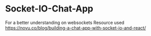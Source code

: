 # Socket-IO-Chat-App
For a better understanding on websockets
Resource used https://novu.co/blog/building-a-chat-app-with-socket-io-and-react/
